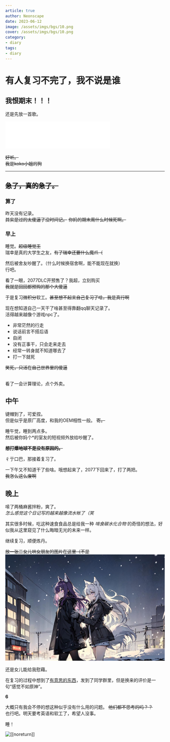 ```yaml
---
article: true
author: Neonscape
date: 2023-06-12
image: /assets/imgs/bgs/10.png
cover: /assets/imgs/bgs/10.png
category: 
- diary
tags:
- diary
---
```


# 有人复习不完了，我不说是谁

## **我恨期末！！！**
<!-- more -->

还是先放一首歌。

<iframe frameborder="no" border="0" marginwidth="0" marginheight="0" width=330 height=86 src="//music.163.com/outchain/player?type=2&id=2048603086&auto=1&height=66"></iframe>

~~好听。~~ <br>~~我是koko小姐的狗~~

---

## ~~急了，真的急了。~~

### 算了

昨天没有记录。
<br>~~其实是过的太傻逼了没时间记。~~ ~~你妈的期末周什么时候死啊。~~

### 早上
睡觉。~~超级睡觉王~~
<br>瑞幸是真的大学生之友，~~有了瑞幸还要什么魔爪（~~

然后被舍友吵醒了。（什么时候换宿舍啊，能不能现在就换）<br>行吧。

看了一眼，2077DLC开预售了？我超，立刻购买
<br>~~我就是回回都预购的那个大傻逼~~

于是复习~~微积分~~软工。~~甚至想不起来自己复习了啥，我是真行啊~~

现在想知道自己一天干了啥甚至得靠翻qq聊天记录了。
<br>活得越来越像个游戏npc了。

- 非常茫然的行走
- 说话前言不搭后语
- 自闭
- 没有正事干，只会走来走去
- 经常一转身就不知道哪去了
- 打一下就死

~~笑死，只活在自己世界里的傻逼~~

<br>看了一会计算理论，点个外卖。

## 中午
键帽到了，可爱捏。
<br>但是似乎是原厂高度，和我的OEM相性一般。
~~寄。~~

睡午觉，睡到两点多。
<br>然后被你妈个*的室友的短视频外放给吵醒了。

~~**想打爆地球不是没有原因的。**~~

彳亍口巴，那接着复习了。

一下午又不知道干了些啥。哦想起来了，2077下回来了，打了两把。
<br>~~我怎么这么废啊~~

## 晚上

嗦了两桶麻酱拌粉，爽了。<br>
*怎么感觉这个日记写的越来越像流水帐了（笑*

其实很多时候，吃这种速食食品总是给我一种 *啃食碳水化合物* 的奇怪的想法，好似我从这里窥见了什么晦暗无光的未来一样。

继续复习，顺便炼丹。

~~放一张二女儿哄女朋友的图片在这里（不是~~
![可爱捏](/assets/imgs/bgs/18.jpg)

还是女儿能给我慰藉。

在复习的过程中想到了[有意思的东西](../misc/modelling_information_and_human_relationships.md)，发到了同学群里，但是换来的评价是一句“感觉不如原神”。

**6**

大概只有我会不停的想这种似乎没有什么用的问题。
~~他们都不思考的吗？？~~
<br>也行吧。明天要考英语和软工了，希望人没事。

睡！

![\[\[noreturn\]\]](/assets/imgs/bgs/10.png)
